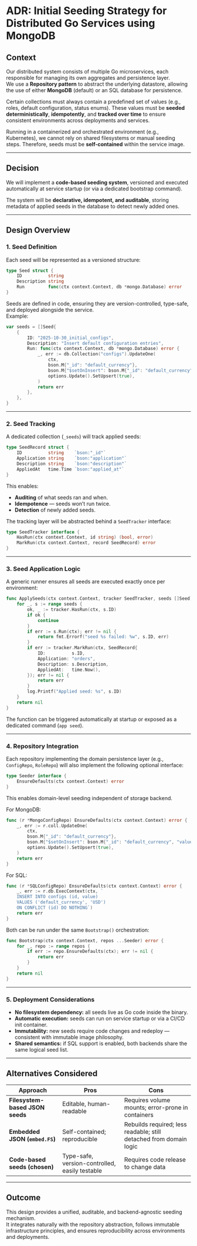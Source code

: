 # ADR: Initial Seeding Strategy for Distributed Go Services using MongoDB

## Context

Our distributed system consists of multiple Go microservices, each responsible for managing its own aggregates and persistence layer.  
We use a **Repository pattern** to abstract the underlying datastore, allowing the use of either **MongoDB** (default) or an SQL database for persistence.

Certain collections must always contain a predefined set of values (e.g., roles, default configuration, status enums). These values must be **seeded deterministically**, **idempotently**, and **tracked over time** to ensure consistent environments across deployments and services.

Running in a containerized and orchestrated environment (e.g., Kubernetes), we cannot rely on shared filesystems or manual seeding steps. Therefore, seeds must be **self-contained** within the service image.

---

## Decision

We will implement a **code-based seeding system**, versioned and executed automatically at service startup (or via a dedicated bootstrap command).

The system will be **declarative, idempotent, and auditable**, storing metadata of applied seeds in the database to detect newly added ones.

---

## Design Overview

### 1. Seed Definition

Each seed will be represented as a versioned structure:

```go
type Seed struct {
	ID          string
	Description string
	Run         func(ctx context.Context, db *mongo.Database) error
}
```

Seeds are defined in code, ensuring they are version-controlled, type-safe, and deployed alongside the service.  
Example:

```go
var seeds = []Seed{
	{
		ID: "2025-10-30_initial_configs",
		Description: "Insert default configuration entries",
		Run: func(ctx context.Context, db *mongo.Database) error {
			_, err := db.Collection("configs").UpdateOne(
				ctx,
				bson.M{"_id": "default_currency"},
				bson.M{"$setOnInsert": bson.M{"_id": "default_currency", "value": "USD"}},
				options.Update().SetUpsert(true),
			)
			return err
		},
	},
}
```

---

### 2. Seed Tracking

A dedicated collection (`_seeds`) will track applied seeds:

```go
type SeedRecord struct {
	ID          string    `bson:"_id"`
	Application string    `bson:"application"`
	Description string    `bson:"description"`
	AppliedAt   time.Time `bson:"applied_at"`
}
```

This enables:
- **Auditing** of what seeds ran and when.  
- **Idempotence** — seeds won’t run twice.  
- **Detection** of newly added seeds.

The tracking layer will be abstracted behind a `SeedTracker` interface:

```go
type SeedTracker interface {
	HasRun(ctx context.Context, id string) (bool, error)
	MarkRun(ctx context.Context, record SeedRecord) error
}
```

---

### 3. Seed Application Logic

A generic runner ensures all seeds are executed exactly once per environment:

```go
func ApplySeeds(ctx context.Context, tracker SeedTracker, seeds []Seed) error {
	for _, s := range seeds {
		ok, _ := tracker.HasRun(ctx, s.ID)
		if ok {
			continue
		}
		if err := s.Run(ctx); err != nil {
			return fmt.Errorf("seed %s failed: %w", s.ID, err)
		}
		if err := tracker.MarkRun(ctx, SeedRecord{
			ID:          s.ID,
			Application: "orders",
			Description: s.Description,
			AppliedAt:   time.Now(),
		}); err != nil {
			return err
		}
		log.Printf("Applied seed: %s", s.ID)
	}
	return nil
}
```

The function can be triggered automatically at startup or exposed as a dedicated command (`app seed`).

---

### 4. Repository Integration

Each repository implementing the domain persistence layer (e.g., `ConfigRepo`, `RoleRepo`) will also implement the following optional interface:

```go
type Seeder interface {
	EnsureDefaults(ctx context.Context) error
}
```

This enables domain-level seeding independent of storage backend.

For MongoDB:

```go
func (r *MongoConfigRepo) EnsureDefaults(ctx context.Context) error {
	_, err := r.coll.UpdateOne(
		ctx,
		bson.M{"_id": "default_currency"},
		bson.M{"$setOnInsert": bson.M{"_id": "default_currency", "value": "USD"}},
		options.Update().SetUpsert(true),
	)
	return err
}
```

For SQL:

```go
func (r *SQLConfigRepo) EnsureDefaults(ctx context.Context) error {
	_, err := r.db.ExecContext(ctx, `
	INSERT INTO configs (id, value)
	VALUES ('default_currency', 'USD')
	ON CONFLICT (id) DO NOTHING`)
	return err
}
```

Both can be run under the same `Bootstrap()` orchestration:

```go
func Bootstrap(ctx context.Context, repos ...Seeder) error {
	for _, repo := range repos {
		if err := repo.EnsureDefaults(ctx); err != nil {
			return err
		}
	}
	return nil
}
```

---

### 5. Deployment Considerations

- **No filesystem dependency:** all seeds live as Go code inside the binary.  
- **Automatic execution:** seeds can run on service startup or via a CI/CD init container.  
- **Immutability:** new seeds require code changes and redeploy — consistent with immutable image philosophy.  
- **Shared semantics:** if SQL support is enabled, both backends share the same logical seed list.  

---

## Alternatives Considered

| Approach | Pros | Cons |
|-----------|------|------|
| **Filesystem-based JSON seeds** | Editable, human-readable | Requires volume mounts; error-prone in containers |
| **Embedded JSON (`embed.FS`)** | Self-contained; reproducible | Rebuilds required; less readable; still detached from domain logic |
| **Code-based seeds (chosen)** | Type-safe, version-controlled, easily testable | Requires code release to change data |

---

## Outcome

This design provides a unified, auditable, and backend-agnostic seeding mechanism.  
It integrates naturally with the repository abstraction, follows immutable infrastructure principles, and ensures reproducibility across environments and deployments.
